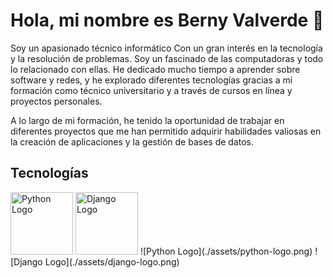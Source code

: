 # Hola, mi nombre es Berny Valverde 👋 



Soy un apasionado técnico informático 
Con un gran interés en la tecnología y la resolución de problemas. Soy un fascinado de las computadoras y todo lo relacionado con ellas. He dedicado mucho tiempo a aprender sobre software y redes, y he explorado diferentes tecnologías  gracias a mi formación como técnico universitario y a través de cursos en línea y proyectos personales. 

A lo largo de mi formación, he tenido la oportunidad de trabajar en diferentes proyectos que me han permitido adquirir habilidades valiosas en la creación de aplicaciones y la gestión de bases de datos.

## Tecnologías

<img src="https://www.python.org/static/img/python-logo@2x.png" alt="Python Logo" width="100"/>
<img src="https://www.djangoproject.com/m/img/logos/django-logo-negative.png" alt="Django Logo" width="100"/>
![Python Logo](./assets/python-logo.png)
![Django Logo](./assets/django-logo.png)




<!--
**Walt3rMel0n/Walt3rMel0n** is a ✨ _special_ ✨ repository because its `README.md` (this file) appears on your GitHub profile.

Here are some ideas to get you started:

- 🔭 I’m currently working on ...
- 🌱 I’m currently learning ...
- 👯 I’m looking to collaborate on ...
- 🤔 I’m looking for help with ...
- 💬 Ask me about ...
- 📫 How to reach me: ...
- 😄 Pronouns: ...
- ⚡ Fun fact: ...
-->
